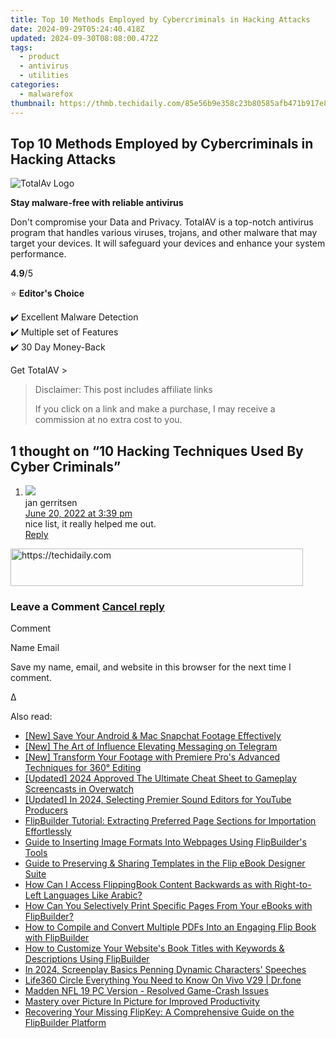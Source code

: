 ```yaml
---
title: Top 10 Methods Employed by Cybercriminals in Hacking Attacks
date: 2024-09-29T05:24:40.418Z
updated: 2024-09-30T08:08:00.472Z
tags:
  - product
  - antivirus
  - utilities
categories:
  - malwarefox
thumbnail: https://thmb.techidaily.com/85e56b9e358c23b80585afb471b917e8f13a81d967ff930da0e4fa72eadefc85.png
---
```


## Top 10 Methods Employed by Cybercriminals in Hacking Attacks

![TotalAv Logo](https://www.malwarefox.com/wp-content/uploads/2024/02/totalav-svg.webp "totalav-svg")

**Stay malware-free with reliable antivirus**

Don't compromise your Data and Privacy. TotalAV is a top-notch antivirus program that handles various viruses, trojans, and other malware that may target your devices. It will safeguard your devices and enhance your system performance.

**4.9**/5

⭐ **Editor's Choice**

✔️ Excellent Malware Detection  
✔️ Multiple set of Features  
✔️ 30 Day Money-Back

[](https://tools.techidaily.com/malwarefox/products/) Get TotalAV > 

>  Disclaimer: This post includes affiliate links
>
>  If you click on a link and make a purchase, I may receive a commission at no extra cost to you.
>

## 1 thought on “10 Hacking Techniques Used By Cyber Criminals”

1. ![](https://secure.gravatar.com/avatar/a52fc65698a15e6645a4f2427287550c?s=50&d=mm&r=g)  
jan gerritsen  
[June 20, 2022 at 3:39 pm](https://tools.techidaily.com/malwarefox/products/)  
nice list, it really helped me out.  
[Reply](https://tools.techidaily.com/malwarefox/products/)

<!-- affiliate ads begin -->
<a href="https://aligracehair.sjv.io/c/5597632/2135404/19272" target="_top" id="2135404">
  <img src="//a.impactradius-go.com/display-ad/19272-2135404" border="0" alt="https://techidaily.com" width="468" height="60"/>
</a>
<img height="0" width="0" src="https://aligracehair.sjv.io/i/5597632/2135404/19272" style="position:absolute;visibility:hidden;" border="0" />
<!-- affiliate ads end -->

### Leave a Comment [Cancel reply](https://tools.techidaily.com/malwarefox/products/)

Comment

Name Email 

Save my name, email, and website in this browser for the next time I comment.

Δ

<ins class="adsbygoogle"
     style="display:block"
     data-ad-format="autorelaxed"
     data-ad-client="ca-pub-7571918770474297"
     data-ad-slot="1223367746"></ins>

<ins class="adsbygoogle"
     style="display:block"
     data-ad-client="ca-pub-7571918770474297"
     data-ad-slot="8358498916"
     data-ad-format="auto"
     data-full-width-responsive="true"></ins>

<span class="atpl-alsoreadstyle">Also read:</span>
<div><ul>
<li><a href="https://snapchat-videos.techidaily.com/new-save-your-android-and-mac-snapchat-footage-effectively/"><u>[New] Save Your Android & Mac Snapchat Footage Effectively</u></a></li>
<li><a href="https://some-skills.techidaily.com/new-the-art-of-influence-elevating-messaging-on-telegram/"><u>[New] The Art of Influence Elevating Messaging on Telegram</u></a></li>
<li><a href="https://fox-http.techidaily.com/new-transform-your-footage-with-premiere-pros-advanced-techniques-for-360-editing/"><u>[New] Transform Your Footage with Premiere Pro's Advanced Techniques for 360° Editing</u></a></li>
<li><a href="https://screen-recording.techidaily.com/updated-2024-approved-the-ultimate-cheat-sheet-to-gameplay-screencasts-in-overwatch/"><u>[Updated] 2024 Approved The Ultimate Cheat Sheet to Gameplay Screencasts in Overwatch</u></a></li>
<li><a href="https://youtube-blog.techidaily.com/ed-in-2024-selecting-premier-sound-editors-for-youtube-producers/"><u>[Updated] In 2024, Selecting Premier Sound Editors for YouTube Producers</u></a></li>
<li><a href="https://fox-making.techidaily.com/flipbuilder-tutorial-extracting-preferred-page-sections-for-importation-effortlessly/"><u>FlipBuilder Tutorial: Extracting Preferred Page Sections for Importation Effortlessly</u></a></li>
<li><a href="https://fox-making.techidaily.com/guide-to-inserting-image-formats-into-webpages-using-flipbuilders-tools/"><u>Guide to Inserting Image Formats Into Webpages Using FlipBuilder's Tools</u></a></li>
<li><a href="https://fox-making.techidaily.com/guide-to-preserving-and-sharing-templates-in-the-flip-ebook-designer-suite/"><u>Guide to Preserving & Sharing Templates in the Flip eBook Designer Suite</u></a></li>
<li><a href="https://fox-making.techidaily.com/how-can-i-access-flippingbook-content-backwards-as-with-right-to-left-languages-like-arabic/"><u>How Can I Access FlippingBook Content Backwards as with Right-to-Left Languages Like Arabic?</u></a></li>
<li><a href="https://fox-making.techidaily.com/how-can-you-selectively-print-specific-pages-from-your-ebooks-with-flipbuilder/"><u>How Can You Selectively Print Specific Pages From Your eBooks with FlipBuilder?</u></a></li>
<li><a href="https://fox-making.techidaily.com/how-to-compile-and-convert-multiple-pdfs-into-an-engaging-flip-book-with-flipbuilder/"><u>How to Compile and Convert Multiple PDFs Into an Engaging Flip Book with FlipBuilder</u></a></li>
<li><a href="https://fox-making.techidaily.com/how-to-customize-your-websites-book-titles-with-keywords-and-descriptions-using-flipbuilder/"><u>How to Customize Your Website's Book Titles with Keywords & Descriptions Using FlipBuilder</u></a></li>
<li><a href="https://extra-guidance.techidaily.com/in-2024-screenplay-basics-penning-dynamic-characters-speeches/"><u>In 2024, Screenplay Basics Penning Dynamic Characters' Speeches</u></a></li>
<li><a href="https://fake-location.techidaily.com/life360-circle-everything-you-need-to-know-on-vivo-v29-drfone-by-drfone-virtual-android/"><u>Life360 Circle Everything You Need to Know On Vivo V29 | Dr.fone</u></a></li>
<li><a href="https://win-answers.techidaily.com/madden-nfl-19-pc-version-resolved-game-crash-issues/"><u>Madden NFL 19 PC Version - Resolved Game-Crash Issues</u></a></li>
<li><a href="https://extra-hints.techidaily.com/mastery-over-picture-in-picture-for-improved-productivity/"><u>Mastery over Picture In Picture for Improved Productivity</u></a></li>
<li><a href="https://fox-making.techidaily.com/recovering-your-missing-flipkey-a-comprehensive-guide-on-the-flipbuilder-platform/"><u>Recovering Your Missing FlipKey: A Comprehensive Guide on the FlipBuilder Platform</u></a></li>
</ul></div>

